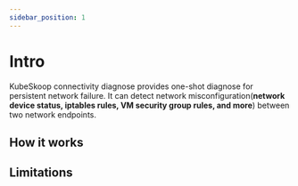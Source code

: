 ```yaml
---
sidebar_position: 1
---
```


# Intro

KubeSkoop connectivity diagnose provides one-shot diagnose for persistent network failure. It can detect network misconfiguration(**network device status, iptables rules, VM security group rules, and more**) between two network endpoints.


## How it works



## Limitations

